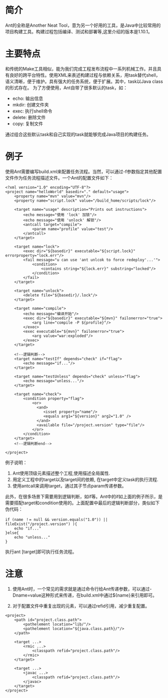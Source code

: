 # 简介
Ant的全称是Another Neat Tool，意为另一个好用的工具，是Java中比较常用的项目构建工具。构建过程包括编译、测试和部署等,这里介绍的版本是1.10.1。


# 主要特点

和传统的Make工具相似，能为我们完成工程发布流程中一系列机械工作。并且具有良好的跨平台特性。使用XML来表述构建过程与依赖关系，用task替代shell，语义清晰，便于维护。具有强大的任务系统，便于扩展。其中，task以Java class的形式存在。
为了方便使用，Ant自带了很多默认的task，如：

* echo: 输出信息
* mkdir: 创建文件夹
* exec: 执行shell命令
* delete: 删除文件
* copy: 复制文件

通过组合这些默认task和自己实现的task就能够完成Java项目的构建任务。


# 例子
使用Ant需要编写build.xml来配置任务流程。当然，可以通过-f参数指定其他配置文件作为任务流程描述文件。一个Ant的配置文件如下：
```
<?xml version="1.0" encoding="UTF-8"?>
<project name="helloWorld" basedir="." default="usage">
    <property name="mvn" value="mvn"/>
    <property name="script.lock" value="/build_home/scripts/lock"/>

    <target name="usage" description="Prints out instructions">
        <echo message="使用 'lock' 加锁"/>
        <echo message="使用 'unlock' 解锁"/>
        <antcall target="compile">
            <param name="profile" value="test"/>
        </antcall>
    </target>

    <target name="lock">
        <exec dir="${basedir}" executable="${script.lock}" errorproperty="lock.err"/>
        <fail message="u can use 'ant unlcok to force redeploy'...'">
            <condition>
                <contains string="${lock.err}" substring="locked"/>
            </condition>
        </fail>
    </target>

    <target name="unlock">
        <delete file="${basedir}/.lock"/>
    </target>

    <target name="compile">
        <echo message="编译开始"/>
        <exec dir="${basedir}" executable="${mvn}" failonerror="true">
            <arg line="compile -P ${profile}"/>
        </exec>
        <exec executable="${mvn}" failonerror="true">
            <arg value="war:exploded"/>
        </exec>
    </target>
    
    <!--逻辑判断-->
    <target name="testIf" depends="check" if="flag">
        <echo message="if..."/>
    </target>
    
    <target name="testUnless" depends="check" unless="flag">
        <echo message="unless..."/>
    </target>
    
    <target name="check">
        <condition property="flag">
            <or>
		      <and>
			     <isset property="name"/>
			     <equals arg1="${version}" arg2="1.0" />
		      </and>
		      <available file="/project.version" type="file"/>
            </or>
        </condition>
    </target>
    <!--逻辑判断end-->
   
</project>
```
例子说明：
1. Ant使用顶级元素描述整个工程,使用描述全局属性.
2. 用定义工程中的target以及target间的依赖, 在target中定义task的执行流程.
3. 使用antcall来调用target，通过其子节点param传递参数。

此外，在很多场景下需要用到逻辑判断，如if等。Ant中的if如上面的例子所示，是需要搭配target和condition使用的。上面配置中最后的逻辑判断部分，类似如下伪代码：
```
if (name ！= null && version.equals("1.0")) || fileExist("/project.version") ){
    echo "if..."
}else{
    echo "unless..."
}
```

执行ant [target]即可执行任务流程。

# 注意
1. 使用Ant时，一个常见的需求就是通过命令行给Ant传递参数，可以通过-Dname=value这种形式来传递，在build.xml中通过${name}来引用即可。

2. 对于配置文件中重复出现的元素，可以通过refid引用，减少重复配置。
```
<project>
    <path id="project.class.path">
        <pathelement location="lib/"/>
        <pathelement location="${java.class.path}/"/>
    </path>
    
    <target ...>
        <rmic ...>
            <classpath refid="project.class.path"/>
        </rmic>
    </target>
    
    <target ...>
        <javac ...>
            <classpath refid="project.class.path"/>
        </javac>
    </target>
</project>
```